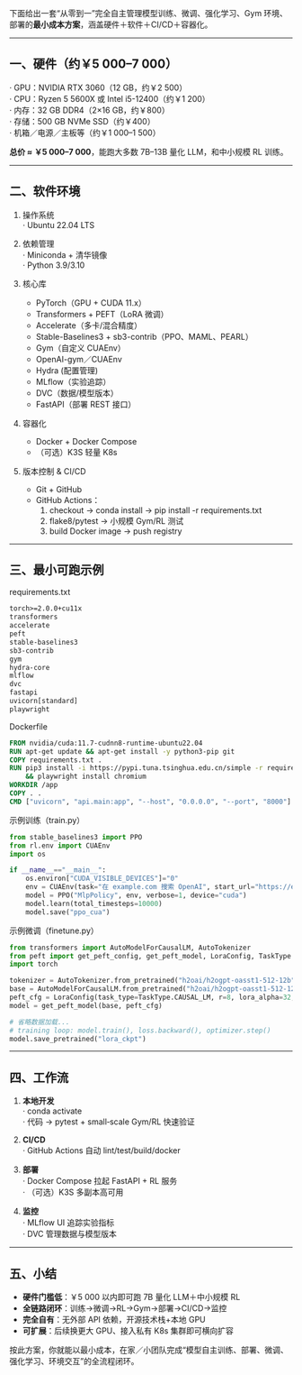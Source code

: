 下面给出一套“从零到一”完全自主管理模型训练、微调、强化学习、Gym 环境、部署的**最小成本方案**，涵盖硬件＋软件＋CI/CD＋容器化。

---

## 一、硬件（约￥5 000–7 000）

· GPU：NVIDIA RTX 3060（12 GB，约￥2 500）  
· CPU：Ryzen 5 5600X 或 Intel i5-12400（约￥1 200）  
· 内存：32 GB DDR4（2×16 GB，约￥800）  
· 存储：500 GB NVMe SSD（约￥400）  
· 机箱／电源／主板等（约￥1 000–1 500）

**总价 ≈ ￥5 000–7 000**，能跑大多数 7B–13B 量化 LLM，和中小规模 RL 训练。

---

## 二、软件环境

1. 操作系统  
   · Ubuntu 22.04 LTS  

2. 依赖管理  
   · Miniconda + 清华镜像  
   · Python 3.9/3.10  

3. 核心库  
   - PyTorch（GPU + CUDA 11.x）  
   - Transformers + PEFT（LoRA 微调）  
   - Accelerate（多卡/混合精度）  
   - Stable-Baselines3 + sb3-contrib（PPO、MAML、PEARL）  
   - Gym（自定义 CUAEnv）  
   - OpenAI-gym／CUAEnv  
   - Hydra (配置管理)  
   - MLflow（实验追踪）  
   - DVC（数据/模型版本）  
   - FastAPI（部署 REST 接口）  

4. 容器化  
   - Docker + Docker Compose  
   - （可选）K3S 轻量 K8s  

5. 版本控制 & CI/CD  
   - Git + GitHub  
   - GitHub Actions：  
     1) checkout → conda install → pip install -r requirements.txt  
     2) flake8/pytest → 小规模 Gym/RL 测试  
     3) build Docker image → push registry  

---

## 三、最小可跑示例

requirements.txt  
```txt
torch>=2.0.0+cu11x
transformers
accelerate
peft
stable-baselines3
sb3-contrib
gym
hydra-core
mlflow
dvc
fastapi
uvicorn[standard]
playwright
```

Dockerfile  
```dockerfile
FROM nvidia/cuda:11.7-cudnn8-runtime-ubuntu22.04
RUN apt-get update && apt-get install -y python3-pip git
COPY requirements.txt .
RUN pip3 install -i https://pypi.tuna.tsinghua.edu.cn/simple -r requirements.txt \
    && playwright install chromium
WORKDIR /app
COPY . .
CMD ["uvicorn", "api.main:app", "--host", "0.0.0.0", "--port", "8000"]
```

示例训练（train.py）  
```python
from stable_baselines3 import PPO
from rl.env import CUAEnv
import os

if __name__=="__main__":
    os.environ["CUDA_VISIBLE_DEVICES"]="0"
    env = CUAEnv(task="在 example.com 搜索 OpenAI", start_url="https://example.com")
    model = PPO("MlpPolicy", env, verbose=1, device="cuda")
    model.learn(total_timesteps=10000)
    model.save("ppo_cua")
```

示例微调（finetune.py）  
```python
from transformers import AutoModelForCausalLM, AutoTokenizer
from peft import get_peft_config, get_peft_model, LoraConfig, TaskType
import torch

tokenizer = AutoTokenizer.from_pretrained("h2oai/h2ogpt-oasst1-512-12b")
base = AutoModelForCausalLM.from_pretrained("h2oai/h2ogpt-oasst1-512-12b", torch_dtype=torch.float16).cuda()
peft_cfg = LoraConfig(task_type=TaskType.CAUSAL_LM, r=8, lora_alpha=32, lora_dropout=0.05)
model = get_peft_model(base, peft_cfg)

# 省略数据加载...
# training loop: model.train(), loss.backward(), optimizer.step()
model.save_pretrained("lora_ckpt")
```

---

## 四、工作流

1. **本地开发**  
   · conda activate  
   · 代码 → pytest + small‐scale Gym/RL 快速验证  

2. **CI/CD**  
   · GitHub Actions 自动 lint/test/build/docker  

3. **部署**  
   · Docker Compose 拉起 FastAPI + RL 服务  
   · （可选）K3S 多副本高可用  

4. **监控**  
   · MLflow UI 追踪实验指标  
   · DVC 管理数据与模型版本  

---

## 五、小结

- **硬件门槛低**：￥5 000 以内即可跑 7B 量化 LLM＋中小规模 RL  
- **全链路闭环**：训练→微调→RL→Gym→部署→CI/CD→监控  
- **完全自有**：无外部 API 依赖，开源技术栈+本地 GPU  
- **可扩展**：后续换更大 GPU、接入私有 K8s 集群即可横向扩容  

按此方案，你就能以最小成本，在家／小团队完成“模型自主训练、部署、微调、强化学习、环境交互”的全流程闭环。

